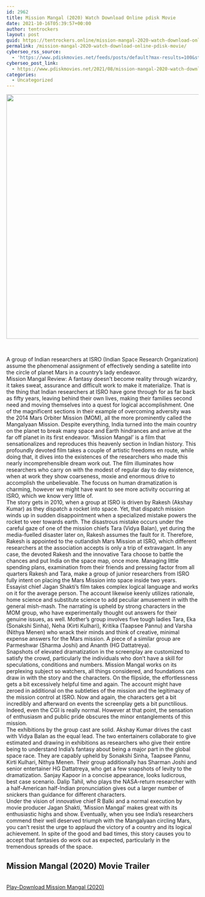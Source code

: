 ```yaml
---
id: 2962
title: Mission Mangal (2020) Watch Download Online pdisk Movie
date: 2021-10-16T05:39:57+00:00
author: tentrockers
layout: post
guid: https://tentrockers.online/mission-mangal-2020-watch-download-online-pdisk-movie/
permalink: /mission-mangal-2020-watch-download-online-pdisk-movie/
cyberseo_rss_source:
  - 'https://www.pdiskmovies.net/feeds/posts/default?max-results=100&start-index=701'
cyberseo_post_link:
  - https://www.pdiskmovies.net/2021/08/mission-mangal-2020-watch-download.html
categories:
  - Uncategorized
---
```

<div class="separator">
  <a href="https://1.bp.blogspot.com/-GXE2GlvIh8M/YSlVwnZ8zQI/AAAAAAAAAb4/2FeciHHV5iYqTwR1-4aieraduZQB8ixqQCLcBGAsYHQ/s1250/Mission%2BMangal%2BWatch%2BDownload%2BOnline%2Bpdisk%2BMovie.jpg"><img loading="lazy" border="0" data-original-height="1250" data-original-width="1000" height="640" src="https://1.bp.blogspot.com/-GXE2GlvIh8M/YSlVwnZ8zQI/AAAAAAAAAb4/2FeciHHV5iYqTwR1-4aieraduZQB8ixqQCLcBGAsYHQ/w512-h640/Mission%2BMangal%2BWatch%2BDownload%2BOnline%2Bpdisk%2BMovie.jpg" width="512" /></a>
</div>

<span><br /></span>

<div>
  <div>
    <span>A group of Indian researchers at ISRO (Indian Space Research Organization) assume the phenomenal assignment of effectively sending a satellite into the circle of planet Mars in a country&#8217;s lady endeavor.&nbsp;</span>
  </div>
  
  <div>
    <span>Mission Mangal Review: A fantasy doesn&#8217;t become reality through wizardry, it takes sweat, assurance and difficult work to make it materialize. That is the thing that Indian researchers at ISRO have gone through for as far back as fifty years, leaving behind their own lives, making their families second need and moving themselves into a quest for logical accomplishment. One of the magnificent sections in their example of overcoming adversity was the 2014 Mars Orbiter Mission (MOM), all the more prominently called the Mangalyaan Mission. Despite everything, India turned into the main country on the planet to break many space and Earth hindrances and arrive at the far off planet in its first endeavor. &#8216;Mission Mangal&#8217; is a film that sensationalizes and reproduces this heavenly section in Indian history. This profoundly devoted film takes a couple of artistic freedoms en route, while doing that, it dives into the existences of the researchers who made this nearly incomprehensible dream work out. The film illuminates how researchers who carry on with the modest of regular day to day existence, when at work they show coarseness, moxie and enormous drive to accomplish the unbelievable. The focuss on human dramatization is charming, however we might have want to see more activity occurring at ISRO, which we know very little of.&nbsp;</span>
  </div>
  
  <div>
    <span>The story gets in 2010, when a group at ISRO is driven by Rakesh (Akshay Kumar) as they dispatch a rocket into space. Yet, that dispatch mission winds up in sudden disappointment when a specialized mistake powers the rocket to veer towards earth. The disastrous mistake occurs under the careful gaze of one of the mission chiefs Tara (Vidya Balan), yet during the media-fuelled disaster later on, Rakesh assumes the fault for it. Therefore, Rakesh is appointed to the outlandish Mars Mission at ISRO, which different researchers at the association accepts is only a trip of extravagant. In any case, the devoted Rakesh and the innovative Tara choose to battle the chances and put India on the space map, once more. Managing little spending plans, examination from their friends and pressing factor from all quarters Rakesh and Tara, make a group of junior researchers from ISRO fully intent on placing the Mars Mission into space inside two years.&nbsp;</span>
  </div>
  
  <div>
    <span>Essayist chief Jagan Shakti&#8217;s film takes complex logical language and works on it for the average person. The account likewise keenly utilizes rationale, home science and substitute science to add peculiar amusement in with the general mish-mash. The narrating is upheld by strong characters in the MOM group, who have experimentally thought out answers for their genuine issues, as well. Mother&#8217;s group involves five tough ladies Tara, Eka (Sonakshi Sinha), Neha (Kirti Kulhari), Kritika (Taapsee Pannu) and Varsha (Nithya Menen) who wrack their minds and think of creative, minimal expense answers for the Mars mission. A piece of a similar group are Parmeshwar (Sharma Joshi) and Ananth (HG Dattatreya).&nbsp;</span>
  </div>
  
  <div>
    <span>Snapshots of elevated dramatization in the screenplay are customized to satisfy the crowd, particularly the individuals who don&#8217;t have a skill for speculations, conditions and numbers. Mission Mangal works on its perplexing subject so watchers, all things considered, and foundations can draw in with the story and the characters. On the flipside, the effortlessness gets a bit excessively helpful time and again. The account might have zeroed in additional on the subtleties of the mission and the legitimacy of the mission control at ISRO. Now and again, the characters get a bit incredibly and afterward on events the screenplay gets a bit punctilious. Indeed, even the CGI is really normal. However at that point, the sensation of enthusiasm and public pride obscures the minor entanglements of this mission.&nbsp;</span>
  </div>
  
  <div>
    <span>The exhibitions by the group cast are solid. Akshay Kumar drives the cast with Vidya Balan as the equal lead. The two entertainers collaborate to give estimated and drawing in exhibitions as researchers who give their entire being to understand India&#8217;s fantasy about being a major part in the global space race. They are capably upheld by Sonakshi Sinha, Taapsee Pannu, Kirti Kulhari, Nithya Menen. Their group additionally has Sharman Joshi and senior entertainer HG Dattatreya, who get a few snapshots of levity to the dramatization. Sanjay Kapoor in a concise appearance, looks ludicrous, best case scenario. Dalip Tahil, who plays the NASA-return researcher with a half-American half-Indian pronunciation gives out a larger number of snickers than guidance for different characters.&nbsp;</span>
  </div>
  
  <div>
    <span>Under the vision of innovative chief R Balki and a normal execution by movie producer Jagan Shakti, &#8216;Mission Mangal&#8217; makes great with its enthusiastic highs and show. Eventually, when you see India&#8217;s researchers commend their well deserved triumph with the Mangalyaan circling Mars, you can&#8217;t resist the urge to applaud the victory of a country and its logical achievement. In spite of the good and bad times, this story causes you to accept that fantasies do work out as expected, particularly in the tremendous spreads of the space.</span>
  </div>
</div>

<div>
  <h2>
    <span>Mission Mangal (2020)<span> </span>Movie Trailer</span>
  </h2>
</div>

  
<a href="https://kofilink.com/1/bnYyaXhwMDAxaTNz?dn=1" onclick="window.open('https://kofilink.com/1/bnYyaXhwMDAxaTNz?dn=1','popup','width=600,height=600'); return false;" target="popup" rel="noopener"><br /> Play-Download Mission Mangal (2020)<br /> </a>